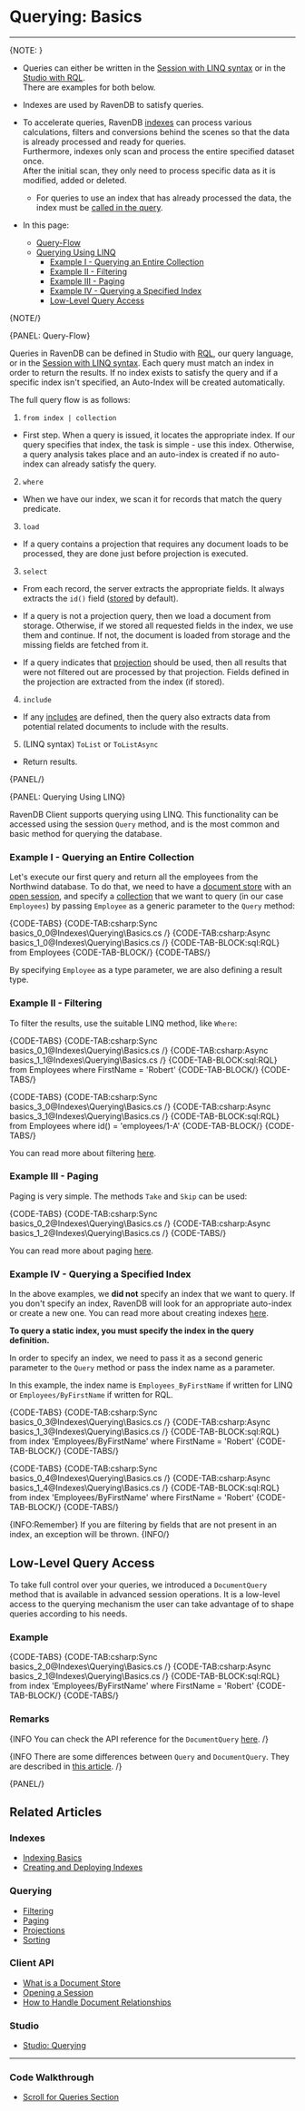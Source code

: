 # Querying: Basics
---

{NOTE: }

* Queries can either be written in the [Session with LINQ syntax](../../client-api/session/querying/how-to-query) 
  or in the [Studio with RQL](../../studio/database/queries/query-view).  
  There are examples for both below.

* Indexes are used by RavenDB to satisfy queries. 

* To accelerate queries, RavenDB [indexes](../../indexes/creating-and-deploying) can process various calculations, filters and conversions behind the scenes 
  so that the data is already processed and ready for queries.  
  Furthermore, indexes only scan and process the entire specified dataset once.  
  After the initial scan, they only need to process specific data as it is modified, added or deleted.
   * For queries to use an index that has already processed the data, the index must be [called in the query](../../indexes/querying/basics#example-iv---querying-a-specified-index).

* In this page:
   * [Query-Flow](../../indexes/querying/basics#query-flow)
   * [Querying Using LINQ](../../indexes/querying/basics#querying-using-linq)
      * [Example I - Querying an Entire Collection](../../indexes/querying/basics#example-i---querying-an-entire-collection)
      * [Example II - Filtering](../../indexes/querying/basics#example-ii---filtering)
      * [Example III - Paging](../../indexes/querying/basics#example-iii---paging)
      * [Example IV - Querying a Specified Index](../../indexes/querying/basics#example-iv---querying-a-specified-index)
      * [Low-Level Query Access](../../indexes/querying/basics#low-level-query-access)

{NOTE/}

{PANEL: Query-Flow}

Queries in RavenDB can be defined in Studio with [RQL](../../indexes/querying/what-is-rql), our query language, or in the [Session with LINQ syntax](../../client-api/session/querying/how-to-query). 
Each query must match an index in order to return the results. If no index exists to satisfy the query and if a specific index isn't specified, 
an Auto-Index will be created automatically.  

The full query flow is as follows:

1. `from index | collection` 
  - First step. When a query is issued, it locates the appropriate index. 
    If our query specifies that index, the task is simple - use this index. 
    Otherwise, a query analysis takes place and an auto-index is created if no auto-index can already satisfy the query.

2. `where` 
  - When we have our index, we scan it for records that match the query predicate.

3. `load`
  - If a query contains a projection that requires any document loads to be processed, they are done just before projection is executed.

3. `select`
  - From each record, the server extracts the appropriate fields. It always extracts the `id()` field ([stored](../../indexes/storing-data-in-index) by default).   

  - If a query is not a projection query, then we load a document from storage. Otherwise, if we stored all requested fields in the index, we use them and continue. If not, the document is loaded from storage and the missing fields are fetched from it.

  - If a query indicates that [projection](../../indexes/querying/projections) should be used, then all results that were not filtered out are processed by that projection. Fields defined in the projection are extracted from the index (if stored).

4. `include` 
  - If any [includes](../../client-api/how-to/handle-document-relationships#includes) are defined, then the query also extracts data from potential related documents to include with the results.

5. (LINQ syntax) `ToList` or `ToListAsync`
  - Return results.

{PANEL/}

{PANEL: Querying Using LINQ}

RavenDB Client supports querying using LINQ. This functionality can be accessed using the session `Query` method, and is the most common and basic method for querying the database.

### Example I - Querying an Entire Collection

Let's execute our first query and return all the employees from the Northwind database. 
To do that, we need to have a [document store](../../client-api/what-is-a-document-store) with an [open session](../../client-api/session/opening-a-session), 
and specify a [collection](../../client-api/faq/what-is-a-collection) 
that we want to query (in our case `Employees`) by passing `Employee` as a generic parameter to the `Query` method:

{CODE-TABS}
{CODE-TAB:csharp:Sync basics_0_0@Indexes\Querying\Basics.cs /}
{CODE-TAB:csharp:Async basics_1_0@Indexes\Querying\Basics.cs /}
{CODE-TAB-BLOCK:sql:RQL}
from Employees
{CODE-TAB-BLOCK/}
{CODE-TABS/}

By specifying `Employee` as a type parameter, we are also defining a result type.

### Example II - Filtering

To filter the results, use the suitable LINQ method, like `Where`:

{CODE-TABS}
{CODE-TAB:csharp:Sync basics_0_1@Indexes\Querying\Basics.cs /}
{CODE-TAB:csharp:Async basics_1_1@Indexes\Querying\Basics.cs /}
{CODE-TAB-BLOCK:sql:RQL}
from Employees
where FirstName = 'Robert'
{CODE-TAB-BLOCK/}
{CODE-TABS/}

{CODE-TABS}
{CODE-TAB:csharp:Sync basics_3_0@Indexes\Querying\Basics.cs /}
{CODE-TAB:csharp:Async basics_3_1@Indexes\Querying\Basics.cs /}
{CODE-TAB-BLOCK:sql:RQL}
from Employees
where id() = 'employees/1-A'
{CODE-TAB-BLOCK/}
{CODE-TABS/}

You can read more about filtering [here](../../indexes/querying/filtering).

### Example III - Paging

Paging is very simple. The methods `Take` and `Skip` can be used:

{CODE-TABS}
{CODE-TAB:csharp:Sync basics_0_2@Indexes\Querying\Basics.cs /}
{CODE-TAB:csharp:Async basics_1_2@Indexes\Querying\Basics.cs /}
{CODE-TABS/}

You can read more about paging [here](../../indexes/querying/paging).

### Example IV - Querying a Specified Index

In the above examples, we **did not** specify an index that we want to query. 
If you don't specify an index, RavenDB will look for an appropriate auto-index or create a new one. 
You can read more about creating indexes [here](../../indexes/creating-and-deploying).

**To query a static index, you must specify the index in the query definition.**

In order to specify an index, we need to pass it as a second generic parameter to the `Query` method 
or pass the index name as a parameter.

In this example, the index name is `Employees_ByFirstName` if written for LINQ or `Employees/ByFirstName` if written for RQL.

{CODE-TABS}
{CODE-TAB:csharp:Sync basics_0_3@Indexes\Querying\Basics.cs /}
{CODE-TAB:csharp:Async basics_1_3@Indexes\Querying\Basics.cs /}
{CODE-TAB-BLOCK:sql:RQL}
from index 'Employees/ByFirstName' 
where FirstName = 'Robert'
{CODE-TAB-BLOCK/}
{CODE-TABS/}

{CODE-TABS}
{CODE-TAB:csharp:Sync basics_0_4@Indexes\Querying\Basics.cs /}
{CODE-TAB:csharp:Async basics_1_4@Indexes\Querying\Basics.cs /}
{CODE-TAB-BLOCK:sql:RQL}
from index 'Employees/ByFirstName' 
where FirstName = 'Robert'
{CODE-TAB-BLOCK/}
{CODE-TABS/}

{INFO:Remember}
If you are filtering by fields that are not present in an index, an exception will be thrown.
{INFO/}

## Low-Level Query Access

To take full control over your queries, we introduced a `DocumentQuery` method that is available in advanced session operations. It is a low-level access to the querying mechanism the user can take advantage of to shape queries according to his needs.

### Example

{CODE-TABS}
{CODE-TAB:csharp:Sync basics_2_0@Indexes\Querying\Basics.cs /}
{CODE-TAB:csharp:Async basics_2_1@Indexes\Querying\Basics.cs /}
{CODE-TAB-BLOCK:sql:RQL}
from index 'Employees/ByFirstName' 
where FirstName = 'Robert'
{CODE-TAB-BLOCK/}
{CODE-TABS/}

### Remarks

{INFO You can check the API reference for the `DocumentQuery` [here](../../client-api/session/querying/document-query/what-is-document-query). /}

{INFO There are some differences between `Query` and `DocumentQuery`. They are described in [this article](../../indexes/querying/query-vs-document-query). /}

{PANEL/}

## Related Articles

### Indexes

- [Indexing Basics](../../indexes/indexing-basics)
- [Creating and Deploying Indexes](../../indexes/creating-and-deploying)

### Querying

- [Filtering](../../indexes/querying/filtering)
- [Paging](../../indexes/querying/paging)
- [Projections](../../indexes/querying/projections)
- [Sorting](../../indexes/querying/sorting)

### Client API

- [What is a Document Store](../../client-api/what-is-a-document-store)
- [Opening a Session](../../client-api/session/opening-a-session)
- [How to Handle Document Relationships](../../client-api/how-to/handle-document-relationships)

### Studio

- [Studio: Querying](../../studio/database/queries/query-view)

---

### Code Walkthrough

- [Scroll for Queries Section](https://demo.ravendb.net/)
